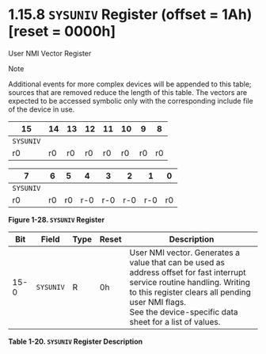 # 1.15.8 `SYSUNIV` Register (offset = 1Ah) [reset = 0000h]

User NMI Vector Register

> [!NOTE]
> Additional events for more complex devices will be appended to this table; sources that are removed reduce the length
> of this table. The vectors are expected to be accessed symbolic only with the corresponding include file of the
> device in use.

<a id="figure-1-28"></a>

| 15        | 14  | 13  | 12  | 11  | 10  | 9   | 8   |
| --------- | --- | --- | --- | --- | --- | --- | --- |
| `SYSUNIV` |     |     |     |     |     |     |     |
| r0        | r0  | r0  | r0  | r0  | r0  | r0  | r0  |

| 7         | 6   | 5   | 4   | 3   | 2   | 1   | 0   |
| --------- | --- | --- | --- | --- | --- | --- | --- |
| `SYSUNIV` |     |     |     |     |     |     |     |
| r0        | r0  | r0  | r-0 | r-0 | r-0 | r-0 | r0  |

**Figure 1-28. `SYSUNIV` Register**

<a id="table-1-20"></a>

| Bit  | Field     | Type | Reset | Description                                                                                                                                                                                                                                |
| ---- | --------- | ---- | ----- | ------------------------------------------------------------------------------------------------------------------------------------------------------------------------------------------------------------------------------------------ |
| 15-0 | `SYSUNIV` | R    | 0h    | User NMI vector. Generates a value that can be used as address offset for fast interrupt service routine handling. Writing to this register clears all pending user NMI flags.<br>See the device-specific data sheet for a list of values. |

**Table 1-20. `SYSUNIV` Register Description**
